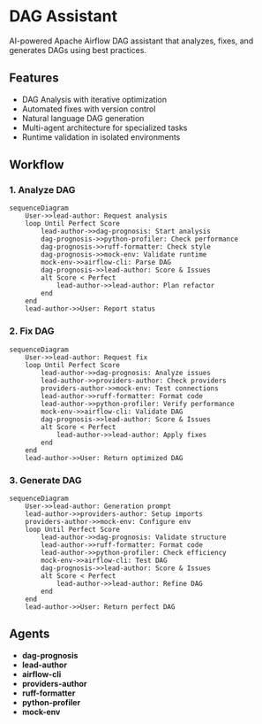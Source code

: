 # DAG Assistant

AI-powered Apache Airflow DAG assistant that analyzes, fixes, and generates DAGs using best practices.

## Features

- DAG Analysis with iterative optimization
- Automated fixes with version control
- Natural language DAG generation
- Multi-agent architecture for specialized tasks
- Runtime validation in isolated environments

## Workflow

### 1. Analyze DAG
```mermaid
sequenceDiagram
    User->>lead-author: Request analysis
    loop Until Perfect Score
        lead-author->>dag-prognosis: Start analysis
        dag-prognosis->>python-profiler: Check performance
        dag-prognosis->>ruff-formatter: Check style
        dag-prognosis->>mock-env: Validate runtime
        mock-env->>airflow-cli: Parse DAG
        dag-prognosis->>lead-author: Score & Issues
        alt Score < Perfect
            lead-author->>lead-author: Plan refactor
        end
    end
    lead-author->>User: Report status
```

### 2. Fix DAG
```mermaid
sequenceDiagram
    User->>lead-author: Request fix
    loop Until Perfect Score
        lead-author->>dag-prognosis: Analyze issues
        lead-author->>providers-author: Check providers
        providers-author->>mock-env: Test connections
        lead-author->>ruff-formatter: Format code
        lead-author->>python-profiler: Verify performance
        mock-env->>airflow-cli: Validate DAG
        dag-prognosis->>lead-author: Score & Issues
        alt Score < Perfect
            lead-author->>lead-author: Apply fixes
        end
    end
    lead-author->>User: Return optimized DAG
```

### 3. Generate DAG
```mermaid
sequenceDiagram
    User->>lead-author: Generation prompt
    lead-author->>providers-author: Setup imports
    providers-author->>mock-env: Configure env
    loop Until Perfect Score
        lead-author->>dag-prognosis: Validate structure
        lead-author->>ruff-formatter: Format code
        lead-author->>python-profiler: Check efficiency
        mock-env->>airflow-cli: Test DAG
        dag-prognosis->>lead-author: Score & Issues
        alt Score < Perfect
            lead-author->>lead-author: Refine DAG
        end
    end
    lead-author->>User: Return perfect DAG
```

## Agents

- **dag-prognosis**
- **lead-author**
- **airflow-cli**
- **providers-author**
- **ruff-formatter**
- **python-profiler**
- **mock-env**

